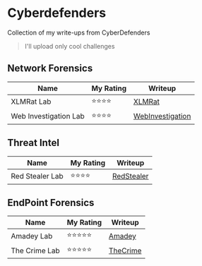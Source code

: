# Cyberdefenders

Collection of my write-ups from CyberDefenders

> I'll upload only cool challenges

## Network Forensics

| Name | My Rating | Writeup
|----------|----------|----------
| XLMRat Lab  | ⭐⭐⭐⭐ | [XLMRat](./XLMRat/README.md)
| Web Investigation Lab | ⭐⭐⭐⭐ | [WebInvestigation](./Web%20Investigation/README.md)

## Threat Intel

| Name | My Rating | Writeup
|----------|----------|----------
| Red Stealer Lab | ⭐⭐⭐⭐ | [RedStealer](./Red%20Stealer/README.md)

## EndPoint Forensics

| Name | My Rating | Writeup
|----------|----------|----------
| Amadey Lab | ⭐⭐⭐⭐⭐ | [Amadey](./Amadey.md)
| The Crime Lab | ⭐⭐⭐⭐⭐ | [TheCrime](./The%20Crime/README.md)